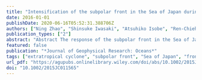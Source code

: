 ```yaml
---
title: "Intensification of the subpolar front in the Sea of Japan during winter cyclones"
date: 2016-01-01
publishDate: 2020-06-16T05:52:31.388706Z
authors: ["Ning Zhao", "Shinsuke Iwasaki", "Atsuhiko Isobe", "Ren-Chieh Lien", "Bin Wang"]
publication_types: ["2"]
abstract: "Abstract The response of the subpolar front in the Sea of Japan (also known as the East Sea) to winter cyclones is investigated based on quantitative analyses of gridded and satellite data sets. Cyclone passages affecting the sea are detected using time series of spatially averaged surface turbulent heat fluxes. As the cyclones develop, there are strong cold-air outbreaks that produce twice the normal heat loss over the sea. After removal of sea surface temperature (SST) seasonal trends, we found that cyclone passage (hence, cooling) mainly occurred over 3 days, with maximum SST reduction of −0.4°C. The greatest reduction was found along the subpolar front, where frontal sharpness (i.e., SST gradient) increased by 0.1°C (100 km)−1. Results of a mixed-layer model were consistent with both temperature and frontal sharpness, and localized surface cooling along the subpolar front resulted from both horizontal heat advection and turbulent heat fluxes at the sea surface. Further analyses show that this localized cooling from horizontal heat advection is caused by the cross-frontal Ekman flow (vertically averaged over the mixed layer) and strong northwesterly winds associated with the cold-air outbreak during cyclone passage."
featured: false
publication: "*Journal of Geophysical Research: Oceans*"
tags: ["extratropical cyclone", "subpolar front", "Sea of Japan", "front intensification"]
url_pdf: "https://agupubs.onlinelibrary.wiley.com/doi/abs/10.1002/2015JC011565"
doi: "10.1002/2015JC011565"
---
```


